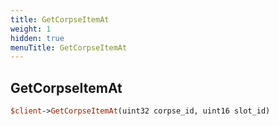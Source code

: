 ```yaml
---
title: GetCorpseItemAt
weight: 1
hidden: true
menuTitle: GetCorpseItemAt
---
```

## GetCorpseItemAt
```perl
$client->GetCorpseItemAt(uint32 corpse_id, uint16 slot_id)
```